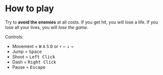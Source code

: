 
# How to play

Try to **avoid the enemies** at all costs.
If you get hit, you will lose a life.
If you lose all your lives, you will _lose the game_.

Controls:
- Movement = <kbd>W</kbd> <kbd>A</kbd> <kbd>S</kbd> <kbd>D</kbd> or <kbd>↑</kbd> <kbd>←</kbd> <kbd>↓</kbd> <kbd>→</kbd>
- Jump = <kbd>Space</kbd>
- Shoot = <kbd>Left Click</kbd>
- Dash = <kbd>Right Click</kbd>
- Pause = <kbd>Escape</kbd>